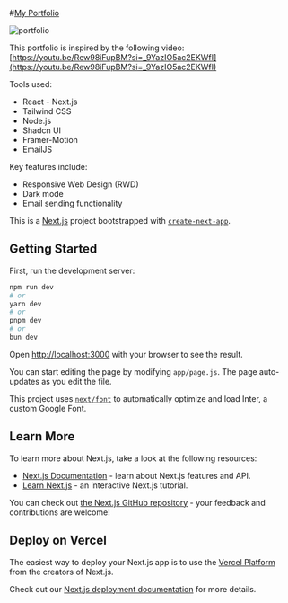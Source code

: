 #[My Portfolio](https://sangsc-portfolio.vercel.app/)

![portfolio](https://i.imgur.com/gBk0Ylp.jpg)



This portfolio is inspired by the following video:
[https://youtu.be/Rew98iFupBM?si=_9YazIO5ac2EKWfI](https://youtu.be/Rew98iFupBM?si=_9YazIO5ac2EKWfI)

Tools used:
- React - Next.js
- Tailwind CSS
- Node.js
- Shadcn UI
- Framer-Motion
- EmailJS

Key features include:
- Responsive Web Design (RWD)
- Dark mode
- Email sending functionality
  






This is a [Next.js](https://nextjs.org/) project bootstrapped with [`create-next-app`](https://github.com/vercel/next.js/tree/canary/packages/create-next-app).

## Getting Started

First, run the development server:

```bash
npm run dev
# or
yarn dev
# or
pnpm dev
# or
bun dev
```

Open [http://localhost:3000](http://localhost:3000) with your browser to see the result.

You can start editing the page by modifying `app/page.js`. The page auto-updates as you edit the file.

This project uses [`next/font`](https://nextjs.org/docs/basic-features/font-optimization) to automatically optimize and load Inter, a custom Google Font.

## Learn More

To learn more about Next.js, take a look at the following resources:

- [Next.js Documentation](https://nextjs.org/docs) - learn about Next.js features and API.
- [Learn Next.js](https://nextjs.org/learn) - an interactive Next.js tutorial.

You can check out [the Next.js GitHub repository](https://github.com/vercel/next.js/) - your feedback and contributions are welcome!

## Deploy on Vercel

The easiest way to deploy your Next.js app is to use the [Vercel Platform](https://vercel.com/new?utm_medium=default-template&filter=next.js&utm_source=create-next-app&utm_campaign=create-next-app-readme) from the creators of Next.js.

Check out our [Next.js deployment documentation](https://nextjs.org/docs/deployment) for more details.
